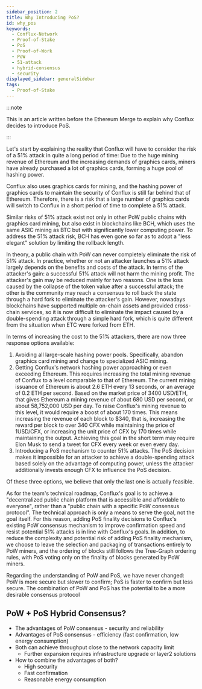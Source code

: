 ```yaml
---
sidebar_position: 2
title: Why Introducing PoS?
id: why_pos
keywords:
  - Conflux-Network
  - Proof-of-Stake
  - PoS
  - Proof-of-Work
  - PoW
  - 51-attack
  - hybrid-consensus
  - security
displayed_sidebar: generalSidebar
tags:
  - Proof-of-Stake
---
```


:::note

This is an article written before the Ethereum Merge to explain why Conflux decides to introduce PoS.

:::

Let's start by explaining the reality that Conflux will have to consider the risk of a 51% attack in quite a long period of time: Due to the huge mining revenue of Ethereum and the increasing demands of graphics cards, miners have already purchased a lot of graphics cards, forming a huge pool of hashing power.

Conflux also uses graphics cards for mining, and the hashing power of graphics cards to maintain the security of Conflux is still far behind that of Ethereum. Therefore, there is a risk that a large number of graphics cards will switch to Conflux in a short period of time to complete a 51% attack.

Similar risks of 51% attack exist not only in other PoW public chains with graphics card mining, but also exist in blockchains like BCH, which uses the same ASIC mining as BTC but with significantly lower computing power. To address the 51% attack risk, BCH has even gone so far as to adopt a "less elegant" solution by limiting the rollback length.

In theory, a public chain with PoW can never completely eliminate the risk of 51% attack. In practice, whether or not an attacker launches a 51% attack largely depends on the benefits and costs of the attack. In terms of the attacker's gain: a successful 51% attack will not harm the mining profit. The attacker's gain may be reduced mainly for two reasons. One is the loss caused by the collapse of the token value after a successful attack; the other is the community may reach a consensus to roll back the state through a hard fork to eliminate the attacker's gain. However, nowadays blockchains have supported multiple on-chain assets and provided cross-chain services, so it is now difficult to eliminate the impact caused by a double-spending attack through a simple hard fork, which is quite different from the situation when ETC were forked from ETH.

In terms of increasing the cost to the 51% attackers, there are now three response options available:

1. Avoiding all large-scale hashing power pools. Specifically, abandon graphics card mining and change to specialized ASIC mining.
2. Getting Conflux's network hashing power approaching or even exceeding Ethereum. This requires increasing the total mining revenue of Conflux to a level comparable to that of Ethereum. The current mining issuance of Ethereum is about 2.6 ETH every 13 seconds, or an average of 0.2 ETH per second. Based on the market price of 3400 USD/ETH, that gives Ethereum a mining revenue of about 680 USD per second, or about 58,752,000 USD per day. To raise Conflux's mining revenue to this level, it would require a boost of about 170 times. This means increasing the revenue of each block to $340,  that is, increasing the reward per block to over 340 CFX while maintaining the price of 1USD/CFX, or increasing the unit price of CFX by 170 times while maintaining the output. Achieving this goal in the short term may require Elon Musk to send a tweet for CFX every week or even every day.
3. Introducing a PoS mechanism to counter 51% attacks. The PoS decision makes it impossible for an attacker to achieve a double-spending attack based solely on the advantage of computing power, unless the attacker additionally invests enough CFX to influence the PoS decision.

Of these three options, we believe that only the last one is actually feasible.

As for the team's technical roadmap, Conflux's goal is to achieve a "decentralized public chain platform that is accessible and affordable to everyone", rather than a "public chain with a specific PoW consensus protocol". The technical approach is only a means to serve the goal, not the goal itself. For this reason, adding PoS finality decisions to Conflux's existing PoW consensus mechanism to improve confirmation speed and resist potential 51% attacks is in line with Conflux's goals. In addition, to reduce the complexity and potential risk of adding PoS finality mechanism, we choose to leave the selection and packaging of transactions entirely to PoW miners, and the ordering of blocks still follows the Tree-Graph ordering rules, with PoS voting only on the finality of blocks generated by PoW miners.

Regarding the understanding of PoW and PoS, we have never changed: PoW is more secure but slower to confirm; PoS is faster to confirm but less secure. The combination of PoW and PoS has the potential to be a more desirable consensus protocol

## PoW + PoS Hybrid Consensus?

- The advantages of PoW consensus - security and reliability
- Advantages of PoS consensus - efficiency (fast confirmation, low energy consumption)
- Both can achieve throughput close to the network capacity limit
  - Further expansion requires infrastructure upgrade or layer2 solutions
- How to combine the advantages of both?
  - High security
  - Fast confirmation
  - Reasonable energy consumption

